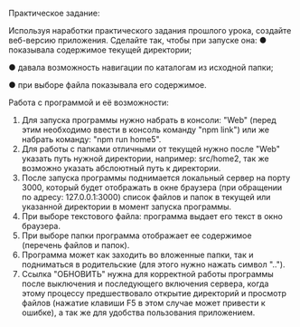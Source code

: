 Практическое задание:
 
Используя наработки практического задания прошлого урока, создайте веб-версию приложения. Сделайте так, чтобы при запуске она:
●	показывала содержимое текущей директории;

●	давала возможность навигации по каталогам из исходной папки;

●	при выборе файла показывала его содержимое.


Работа с программой и её возможности:
1. Для запуска программы нужно набрать в консоли: "Web" (перед этим необходимо ввести в консоль команду "npm link") или же набрать команду: "npm run home5".
2. Для работы с папками отличными от текущей нужно после "Web" указать путь нужной директории, например: src/home2, так же возможно указать абслоютный путь к директории.
3. После запуска программы поднимается локальный сервер на порту 3000, который будет отображать в окне браузера (при обращении по адресу: 127.0.0.1:3000) список файлов и папок в текущей или указанной директории в момент запуска программы.
4. При выборе текстового файла: программа выдает его текст в окно браузера. 
5. При выборе папки программа отображает ее содержимое (перечень файлов и папок).
6. Программа может как заходить во вложенные папки, так и подниматься в родительские (для этого нужно 
нажать символ "..").
7. Ссылка "ОБНОВИТЬ" нужна для корректной работы программы после выключения и последующего включения 
сервера, когда этому процессу предшествовало открытие директорий и просмотр файлов (нажатие клавиши F5 
в этом случае может привести к ошибке), а так же для удобства пользования приложением.
